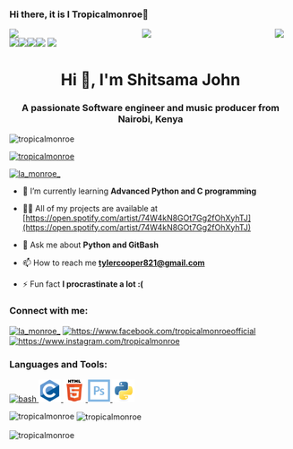 ### Hi there, it is I Tropicalmonroe👋
<img align="left" width="47%" src="https://github-readme-stats.vercel.app/api?username=Tropicalmonroe&show_icons=true&theme=radical"/>
<img align="left" width="47%" src="https://github-readme-stats.vercel.app/api/top-langs/?username=tropicalmonroe&layout=compact"/>
<img align="left" src="https://img.shields.io/badge/c-%2300599C.svg?style=for-the-badge&logo=c&logoColor=white"/>
<img align="left" src="https://img.shields.io/badge/python-3670A0?style=for-the-badge&logo=python&logoColor=ffdd54"/>
<img align="left" src="https://img.shields.io/badge/c++-%2300599C.svg?style=for-the-badge&logo=c%2B%2B&logoColor=white"/>
<img src="https://img.shields.io/badge/Spotify-1ED760?style=for-the-badge&logo=spotify&logoColor=white"/>
<img align="left" src="https://img.shields.io/badge/VIM-%2311AB00.svg?style=for-the-badge&logo=vim&logoColor=white"/>
<img src="https://img.shields.io/badge/Visual%20Studio%20Code-0078d7.svg?style=for-the-badge&logo=visual-studio-code&logoColor=white"/>

<h1 align="center">Hi 👋, I'm Shitsama John</h1>
<h3 align="center">A passionate Software engineer and music producer from Nairobi, Kenya</h3>

<p align="left"> <img src="https://komarev.com/ghpvc/?username=tropicalmonroe&label=Profile%20views&color=0e75b6&style=flat" alt="tropicalmonroe" /> </p>

<p align="left"> <a href="https://github.com/ryo-ma/github-profile-trophy"><img src="https://github-profile-trophy.vercel.app/?username=tropicalmonroe" alt="tropicalmonroe" /></a> </p>

<p align="left"> <a href="https://twitter.com/la_monroe_" target="blank"><img src="https://img.shields.io/twitter/follow/la_monroe_?logo=twitter&style=for-the-badge" alt="la_monroe_" /></a> </p>

- 🌱 I’m currently learning **Advanced Python and C programming**

- 👨‍💻 All of my projects are available at [https://open.spotify.com/artist/74W4kN8GOt7Gg2fOhXyhTJ](https://open.spotify.com/artist/74W4kN8GOt7Gg2fOhXyhTJ)

- 💬 Ask me about **Python and GitBash**

- 📫 How to reach me **tylercooper821@gmail.com**

- ⚡ Fun fact **I procrastinate a lot :(**

<h3 align="left">Connect with me:</h3>
<p align="left">
<a href="https://twitter.com/la_monroe_" target="blank"><img align="center" src="https://raw.githubusercontent.com/rahuldkjain/github-profile-readme-generator/master/src/images/icons/Social/twitter.svg" alt="la_monroe_" height="30" width="40" /></a>
<a href="https://fb.com/https://www.facebook.com/tropicalmonroeofficial" target="blank"><img align="center" src="https://raw.githubusercontent.com/rahuldkjain/github-profile-readme-generator/master/src/images/icons/Social/facebook.svg" alt="https://www.facebook.com/tropicalmonroeofficial" height="30" width="40" /></a>
<a href="https://instagram.com/https://www.instagram.com/tropicalmonroe" target="blank"><img align="center" src="https://raw.githubusercontent.com/rahuldkjain/github-profile-readme-generator/master/src/images/icons/Social/instagram.svg" alt="https://www.instagram.com/tropicalmonroe" height="30" width="40" /></a>
</p>

<h3 align="left">Languages and Tools:</h3>
<p align="left"> <a href="https://www.gnu.org/software/bash/" target="_blank" rel="noreferrer"> <img src="https://www.vectorlogo.zone/logos/gnu_bash/gnu_bash-icon.svg" alt="bash" width="40" height="40"/> </a> <a href="https://www.cprogramming.com/" target="_blank" rel="noreferrer"> <img src="https://raw.githubusercontent.com/devicons/devicon/master/icons/c/c-original.svg" alt="c" width="40" height="40"/> </a> <a href="https://www.w3.org/html/" target="_blank" rel="noreferrer"> <img src="https://raw.githubusercontent.com/devicons/devicon/master/icons/html5/html5-original-wordmark.svg" alt="html5" width="40" height="40"/> </a> <a href="https://www.photoshop.com/en" target="_blank" rel="noreferrer"> <img src="https://raw.githubusercontent.com/devicons/devicon/master/icons/photoshop/photoshop-line.svg" alt="photoshop" width="40" height="40"/> </a> <a href="https://www.python.org" target="_blank" rel="noreferrer"> <img src="https://raw.githubusercontent.com/devicons/devicon/master/icons/python/python-original.svg" alt="python" width="40" height="40"/> </a> </p>

<p><img align="left" src="https://github-readme-stats.vercel.app/api/top-langs?username=tropicalmonroe&show_icons=true&locale=en&layout=compact" alt="tropicalmonroe" /></p>

<p>&nbsp;<img align="center" src="https://github-readme-stats.vercel.app/api?username=tropicalmonroe&show_icons=true&locale=en" alt="tropicalmonroe" /></p>

<p><img align="center" src="https://github-readme-streak-stats.herokuapp.com/?user=tropicalmonroe&" alt="tropicalmonroe" /></p>

